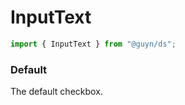 # InputText

```js
import { InputText } from "@guyn/ds";
```

<script>
export default {
    components: {
        InputText : ()=>import('../InputText')
    }
}
</script>

### Default

The default checkbox.

<Example title="default">
<InputText label="test" />
</Example>

<Example title="placeholder">
<InputText label="First Name" placeholder="John"/>
</Example>
<Example title="Small">
<InputText label="Last Name" placeholder="Doe" small />
</Example>

<Example title="Instructions">
<InputText label="E-mail address" placeholder="john@doe.com" instructions="Fill in your e-mail address name here, it is in this case, used just as an example" />
</Example>

